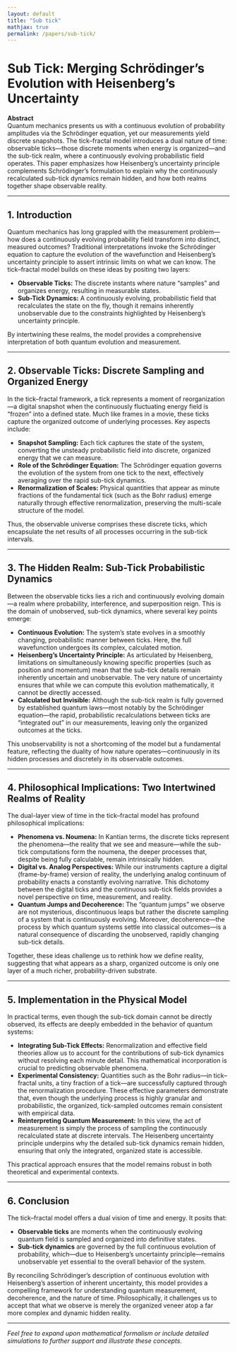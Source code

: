 ```yaml
---
layout: default
title: "Sub tick"
mathjax: true
permalink: /papers/sub-tick/
---
```



# Sub Tick: Merging Schrödinger’s Evolution with Heisenberg’s Uncertainty

**Abstract**  
Quantum mechanics presents us with a continuous evolution of probability amplitudes via the Schrödinger equation, yet our measurements yield discrete snapshots. The tick–fractal model introduces a dual nature of time: observable ticks—those discrete moments when energy is organized—and the sub-tick realm, where a continuously evolving probabilistic field operates. This paper emphasizes how Heisenberg’s uncertainty principle complements Schrödinger’s formulation to explain why the continuously recalculated sub-tick dynamics remain hidden, and how both realms together shape observable reality.

---

## 1. Introduction

Quantum mechanics has long grappled with the measurement problem—how does a continuously evolving probability field transform into distinct, measured outcomes? Traditional interpretations invoke the Schrödinger equation to capture the evolution of the wavefunction and Heisenberg’s uncertainty principle to assert intrinsic limits on what we can know. The tick–fractal model builds on these ideas by positing two layers:

- **Observable Ticks:** The discrete instants where nature “samples” and organizes energy, resulting in measurable states.
- **Sub-Tick Dynamics:** A continuously evolving, probabilistic field that recalculates the state on the fly, though it remains inherently unobservable due to the constraints highlighted by Heisenberg’s uncertainty principle.

By intertwining these realms, the model provides a comprehensive interpretation of both quantum evolution and measurement.

---

## 2. Observable Ticks: Discrete Sampling and Organized Energy

In the tick–fractal framework, a tick represents a moment of reorganization—a digital snapshot when the continuously fluctuating energy field is “frozen” into a defined state. Much like frames in a movie, these ticks capture the organized outcome of underlying processes. Key aspects include:

- **Snapshot Sampling:** Each tick captures the state of the system, converting the unsteady probabilistic field into discrete, organized energy that we can measure.
- **Role of the Schrödinger Equation:** The Schrödinger equation governs the evolution of the system from one tick to the next, effectively averaging over the rapid sub-tick dynamics.
- **Renormalization of Scales:** Physical quantities that appear as minute fractions of the fundamental tick (such as the Bohr radius) emerge naturally through effective renormalization, preserving the multi-scale structure of the model.

Thus, the observable universe comprises these discrete ticks, which encapsulate the net results of all processes occurring in the sub-tick intervals.

---

## 3. The Hidden Realm: Sub-Tick Probabilistic Dynamics

Between the observable ticks lies a rich and continuously evolving domain—a realm where probability, interference, and superposition reign. This is the domain of unobserved, sub-tick dynamics, where several key points emerge:

- **Continuous Evolution:** The system’s state evolves in a smoothly changing, probabilistic manner between ticks. Here, the full wavefunction undergoes its complex, calculated motion.
- **Heisenberg’s Uncertainty Principle:** As articulated by Heisenberg, limitations on simultaneously knowing specific properties (such as position and momentum) mean that the sub-tick details remain inherently uncertain and unobservable. The very nature of uncertainty ensures that while we can compute this evolution mathematically, it cannot be directly accessed.
- **Calculated but Invisible:** Although the sub-tick realm is fully governed by established quantum laws—most notably by the Schrödinger equation—the rapid, probabilistic recalculations between ticks are “integrated out” in our measurements, leaving only the organized outcomes at the ticks.

This unobservability is not a shortcoming of the model but a fundamental feature, reflecting the duality of how nature operates—continuously in its hidden processes and discretely in its observable outcomes.

---

## 4. Philosophical Implications: Two Intertwined Realms of Reality

The dual-layer view of time in the tick–fractal model has profound philosophical implications:

- **Phenomena vs. Noumena:** In Kantian terms, the discrete ticks represent the phenomena—the reality that we see and measure—while the sub-tick computations form the noumena, the deeper processes that, despite being fully calculable, remain intrinsically hidden.
- **Digital vs. Analog Perspectives:** While our instruments capture a digital (frame-by-frame) version of reality, the underlying analog continuum of probability enacts a constantly evolving narrative. This dichotomy between the digital ticks and the continuous sub-tick fields provides a novel perspective on time, measurement, and reality.
- **Quantum Jumps and Decoherence:** The “quantum jumps” we observe are not mysterious, discontinuous leaps but rather the discrete sampling of a system that is continuously evolving. Moreover, decoherence—the process by which quantum systems settle into classical outcomes—is a natural consequence of discarding the unobserved, rapidly changing sub-tick details.

Together, these ideas challenge us to rethink how we define reality, suggesting that what appears as a sharp, organized outcome is only one layer of a much richer, probability-driven substrate.

---

## 5. Implementation in the Physical Model

In practical terms, even though the sub-tick domain cannot be directly observed, its effects are deeply embedded in the behavior of quantum systems:

- **Integrating Sub-Tick Effects:** Renormalization and effective field theories allow us to account for the contributions of sub-tick dynamics without resolving each minute detail. This mathematical incorporation is crucial to predicting observable phenomena.
- **Experimental Consistency:** Quantities such as the Bohr radius—in tick–fractal units, a tiny fraction of a tick—are successfully captured through the renormalization procedure. These effective parameters demonstrate that, even though the underlying process is highly granular and probabilistic, the organized, tick-sampled outcomes remain consistent with empirical data.
- **Reinterpreting Quantum Measurement:** In this view, the act of measurement is simply the process of sampling the continuously recalculated state at discrete intervals. The Heisenberg uncertainty principle underpins why the detailed sub-tick dynamics remain hidden, ensuring that only the integrated, organized state is accessible.

This practical approach ensures that the model remains robust in both theoretical and experimental contexts.

---

## 6. Conclusion

The tick–fractal model offers a dual vision of time and energy. It posits that:

- **Observable ticks** are moments when the continuously evolving quantum field is sampled and organized into definitive states.
- **Sub-tick dynamics** are governed by the full continuous evolution of probability, which—due to Heisenberg’s uncertainty principle—remains unobservable yet essential to the overall behavior of the system.

By reconciling Schrödinger’s description of continuous evolution with Heisenberg’s assertion of inherent uncertainty, this model provides a compelling framework for understanding quantum measurement, decoherence, and the nature of time. Philosophically, it challenges us to accept that what we observe is merely the organized veneer atop a far more complex and dynamic hidden reality.

---

*Feel free to expand upon mathematical formalism or include detailed simulations to further support and illustrate these concepts.*

